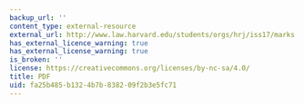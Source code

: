```yaml
---
backup_url: ''
content_type: external-resource
external_url: http://www.law.harvard.edu/students/orgs/hrj/iss17/marks.pdf
has_external_licence_warning: true
has_external_license_warning: true
is_broken: ''
license: https://creativecommons.org/licenses/by-nc-sa/4.0/
title: PDF
uid: fa25b485-b132-4b7b-8382-09f2b3e5fc71
---
```

